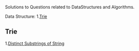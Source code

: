 Solutions to Questions related to DataStructures and Algorithms.

Data Structure:
  1.[Trie](https://github.com/Shishir-grez/Data-Structures-Algorithms/tree/main?tab=readme-ov-file#trie)

## Trie
1.[Distinct Substrings of String](https://github.com/Shishir-grez/Data-Structures-Algorithms/blob/main/Trie/distinctSubstringsOfString.cpp)
